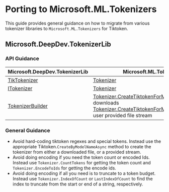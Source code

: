 # Porting to Microsoft.ML.Tokenizers

This guide provides general guidance on how to migrate from various tokenizer libraries to `Microsoft.ML.Tokenizers` for Tiktoken.

## Microsoft.DeepDev.TokenizerLib

### API Guidance

| Microsoft.DeepDev.TokenizerLib | Microsoft.ML.Tokenizers
| --- | --- |
| [TikTokenizer](https://github.com/microsoft/Tokenizer/blob/2c9ba5d343de52eb27521afef7c0c2f0f76c9c52/Tokenizer_C%23/TokenizerLib/TikTokenizer.cs#L20) | [Tokenizer](https://github.com/dotnet/machinelearning/blob/acced974bea6ed484503a595d87a3e7016c8a558/src/Microsoft.ML.Tokenizers/Tokenizer.cs#L28) |
| [ITokenizer](https://github.com/microsoft/Tokenizer/blob/2c9ba5d343de52eb27521afef7c0c2f0f76c9c52/Tokenizer_C%23/TokenizerLib/ITokenizer.cs#L7) | [Tokenizer](https://github.com/dotnet/machinelearning/blob/acced974bea6ed484503a595d87a3e7016c8a558/src/Microsoft.ML.Tokenizers/Tokenizer.cs#L28) |
| [TokenizerBuilder](https://github.com/microsoft/Tokenizer/blob/2c9ba5d343de52eb27521afef7c0c2f0f76c9c52/Tokenizer_C%23/TokenizerLib/TokenizerBuilder.cs#L14) | [Tokenizer.CreateTiktokenForModel/Async](https://github.com/dotnet/machinelearning/blob/70e191b3fae444f6625fdc001071de1e2bd1080b/src/Microsoft.ML.Tokenizers/Tokenizer.cs#L298-L330) downloads<br> [Tokenizer.CreateTiktokenForModel(Async/Stream)](https://github.com/dotnet/machinelearning/blob/70e191b3fae444f6625fdc001071de1e2bd1080b/src/Microsoft.ML.Tokenizers/Tokenizer.cs#L222-L296) user provided file stream |

### General Guidance

- Avoid hard-coding tiktoken regexes and special tokens.  Instead use the appropriate Tiktoken.`CreateByModelNameAsync` method to create the tokenizer from either a downloaded file, or a provided stream.
- Avoid doing encoding if you need the token count or encoded Ids. Instead use `Tokenizer.CountTokens` for getting the token count and `Tokenizer.EncodeToIds` for getting the encode ids.
- Avoid doing encoding if all you need is to truncate to a token budget.  Instead use `Tokenizer.IndexOfCount` or `LastIndexOfCount` to find the index to truncate from the start or end of a string, respectively.
